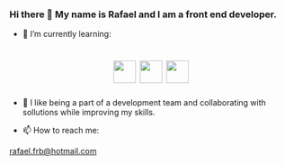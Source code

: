 ### Hi there 👋  My name is Rafael and I am a front end developer.



- 🌱 I’m currently learning:
<h1 align="center">
<img src="https://cdn.jsdelivr.net/gh/devicons/devicon/icons/react/react-original.svg" width="40" height="40"/>
<img src="https://cdn.jsdelivr.net/gh/devicons/devicon/icons/typescript/typescript-original.svg" width="40" height="40"/>
<img src="https://cdn.jsdelivr.net/gh/devicons/devicon/icons/angularjs/angularjs-plain.svg" width="40" height="40"/>
</h1>
          
          
- 👯 I like being a part of a development team and collaborating with sollutions while improving my skills.

- 📫 How to reach me: 
 
 rafael.frb@hotmail.com</br>



